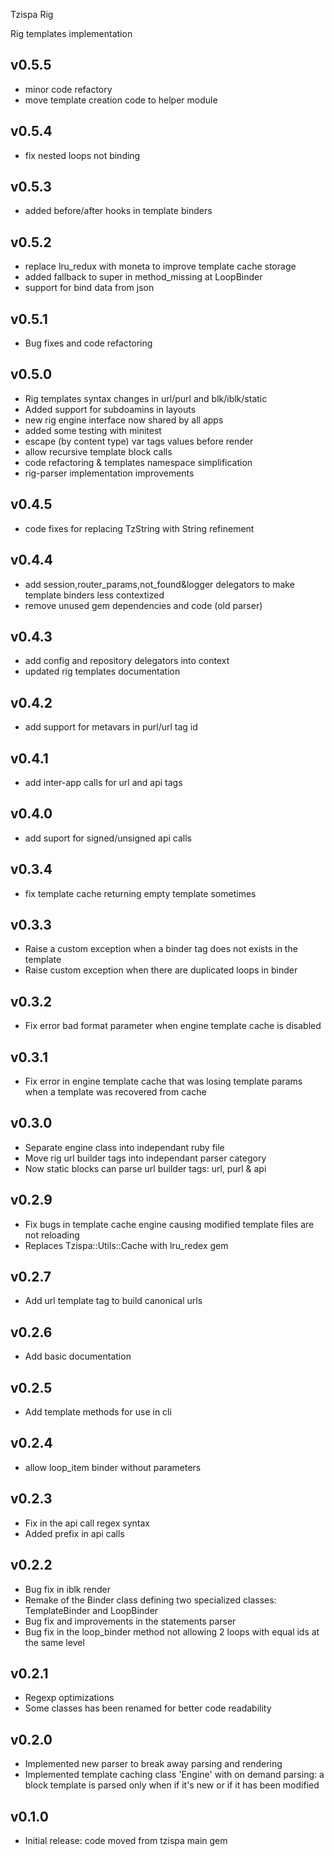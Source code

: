 Tzispa Rig

Rig templates implementation

## v0.5.5
- minor code refactory
- move template creation code to helper module

## v0.5.4
- fix nested loops not binding

## v0.5.3
- added before/after hooks in template binders

## v0.5.2
- replace lru_redux with moneta to improve template cache storage
- added fallback to super in method_missing at LoopBinder
- support for bind data from json

## v0.5.1
- Bug fixes and code refactoring

## v0.5.0
- Rig templates syntax changes in url/purl and blk/iblk/static
- Added support for subdoamins in layouts
- new rig engine interface now shared by all apps
- added some testing with minitest
- escape (by content type) var tags values before render
- allow recursive template block calls
- code refactoring & templates namespace simplification
- rig-parser implementation improvements

## v0.4.5
- code fixes for replacing TzString with String refinement

## v0.4.4
- add session,router_params,not_found&logger delegators to make template binders less contextized
- remove unused gem dependencies and code (old parser)

## v0.4.3
- add config and repository delegators into context
- updated rig templates documentation

## v0.4.2
- add support for metavars in purl/url tag id

## v0.4.1
- add inter-app calls for url and api tags

## v0.4.0
- add suport for signed/unsigned api calls

## v0.3.4
- fix template cache returning empty template sometimes

## v0.3.3
- Raise a custom exception when a binder tag does not exists in the template
- Raise custom exception when there are duplicated loops in binder

## v0.3.2
- Fix error bad format parameter when engine template cache is disabled

## v0.3.1
- Fix error in engine template cache that was losing template params when a template was recovered from cache

## v0.3.0
- Separate engine class into independant ruby file
- Move rig url builder tags into independant parser category
- Now static blocks can parse url builder tags: url, purl & api

## v0.2.9
- Fix bugs in template cache engine causing modified template files are not reloading
- Replaces Tzispa::Utils::Cache with lru_redex gem

## v0.2.7
- Add url template tag to build canonical urls

## v0.2.6
- Add basic documentation

## v0.2.5
- Add template methods for use in cli

## v0.2.4
- allow loop_item binder without parameters

## v0.2.3
- Fix in the api call regex syntax
- Added prefix in api calls

## v0.2.2
- Bug fix in iblk render
- Remake of the Binder class defining two specialized classes: TemplateBinder and LoopBinder
- Bug fix and improvements in the statements parser
- Bug fix in the loop_binder method not allowing 2 loops with equal ids at the same level

## v0.2.1
- Regexp optimizations
- Some classes has been renamed for better code readability

## v0.2.0
- Implemented new parser to break away parsing and rendering
- Implemented template caching class 'Engine' with on demand parsing: a block template is parsed only when if it's new or if it has been modified

## v0.1.0
- Initial release: code moved from tzispa main gem
